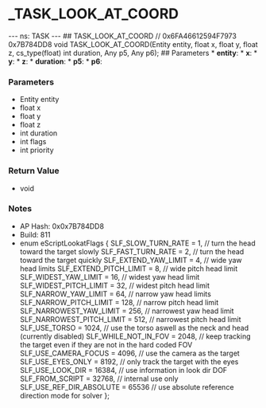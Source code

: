 # _TASK_LOOK_AT_COORD

--- ns: TASK --- ## TASK_LOOK_AT_COORD  // 0x6FA46612594F7973 0x7B784DD8 void TASK_LOOK_AT_COORD(Entity entity, float x, float y, float z, cs_type(float) int duration, Any p5, Any p6);   ## Parameters * **entity**: * **x**: * **y**: * **z**: * **duration**: * **p5**: * **p6**:

### Parameters
* Entity entity
* float x
* float y
* float z
* int duration
* int flags
* int priority

### Return Value
* void

### Notes
* AP Hash: 0x0x7B784DD8
* Build: 811
* enum eScriptLookatFlags
{
	SLF_SLOW_TURN_RATE            = 1,    // turn the head toward the target slowly
	SLF_FAST_TURN_RATE            = 2,    // turn the head toward the target quickly
	SLF_EXTEND_YAW_LIMIT        = 4,    // wide yaw head limits
	SLF_EXTEND_PITCH_LIMIT        = 8,    // wide pitch head limit
	SLF_WIDEST_YAW_LIMIT        = 16,   // widest yaw head limit
	SLF_WIDEST_PITCH_LIMIT        = 32,   // widest pitch head limit
	SLF_NARROW_YAW_LIMIT        = 64,   // narrow yaw head limits
	SLF_NARROW_PITCH_LIMIT        = 128,  // narrow pitch head limit
	SLF_NARROWEST_YAW_LIMIT        = 256,  // narrowest yaw head limit
	SLF_NARROWEST_PITCH_LIMIT    = 512,  // narrowest pitch head limit
	SLF_USE_TORSO                = 1024, // use the torso aswell as the neck and head (currently disabled)
	SLF_WHILE_NOT_IN_FOV        = 2048, // keep tracking the target even if they are not in the hard coded FOV
	SLF_USE_CAMERA_FOCUS        = 4096, // use the camera as the target
	SLF_USE_EYES_ONLY            = 8192, // only track the target with the eyes  
	SLF_USE_LOOK_DIR            = 16384, // use information in look dir DOF
	SLF_FROM_SCRIPT                = 32768, // internal use only
	SLF_USE_REF_DIR_ABSOLUTE    = 65536  // use absolute reference direction mode for solver
};

